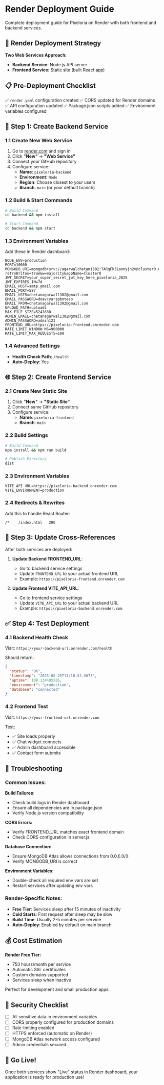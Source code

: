 # Render Deployment Guide

Complete deployment guide for Pixeloria on Render with both frontend and backend services.

## 🚀 Render Deployment Strategy

**Two Web Services Approach:**
- **Backend Service**: Node.js API server
- **Frontend Service**: Static site (built React app)

## 📋 Pre-Deployment Checklist

✅ `render.yaml` configuration created
✅ CORS updated for Render domains
✅ API configuration updated
✅ Package.json scripts added
✅ Environment variables configured

## 🔧 Step 1: Create Backend Service

### 1.1 Create New Web Service
1. Go to [render.com](https://render.com) and sign in
2. Click **"New"** → **"Web Service"**
3. Connect your GitHub repository
4. Configure service:
   - **Name**: `pixeloria-backend`
   - **Environment**: `Node`
   - **Region**: Choose closest to your users
   - **Branch**: `main` (or your default branch)

### 1.2 Build & Start Commands
```bash
# Build Command
cd backend && npm install

# Start Command  
cd backend && npm start
```

### 1.3 Environment Variables
Add these in Render dashboard:

```env
NODE_ENV=production
PORT=10000
MONGODB_URI=mongodb+srv://agarwalchetan1302:TARqFk31oonyjn2v@cluster0.owtsdga.mongodb.net/?retryWrites=true&w=majority&appName=Cluster0
JWT_SECRET=your_super_secret_jwt_key_here_pixeloria_2025
JWT_EXPIRES_IN=7d
EMAIL_HOST=smtp.gmail.com
EMAIL_PORT=587
EMAIL_USER=chetanagarwal1302@gmail.com
EMAIL_PASSWORD=doavcyarzpbnteso
EMAIL_FROM=chetanagarwal1302@gmail.com
UPLOAD_PATH=uploads
MAX_FILE_SIZE=5242880
ADMIN_EMAIL=chetanagarwal1302@gmail.com
ADMIN_PASSWORD=admin123
FRONTEND_URL=https://pixeloria-frontend.onrender.com
RATE_LIMIT_WINDOW_MS=900000
RATE_LIMIT_MAX_REQUESTS=100
```

### 1.4 Advanced Settings
- **Health Check Path**: `/health`
- **Auto-Deploy**: Yes

## 🌐 Step 2: Create Frontend Service

### 2.1 Create New Static Site
1. Click **"New"** → **"Static Site"**
2. Connect same GitHub repository
3. Configure service:
   - **Name**: `pixeloria-frontend`
   - **Branch**: `main`

### 2.2 Build Settings
```bash
# Build Command
npm install && npm run build

# Publish Directory
dist
```

### 2.3 Environment Variables
```env
VITE_API_URL=https://pixeloria-backend.onrender.com
VITE_ENVIRONMENT=production
```

### 2.4 Redirects & Rewrites
Add this to handle React Router:
```
/*    /index.html   200
```

## 🔄 Step 3: Update Cross-References

After both services are deployed:

1. **Update Backend FRONTEND_URL**:
   - Go to backend service settings
   - Update `FRONTEND_URL` to your actual frontend URL
   - Example: `https://pixeloria-frontend.onrender.com`

2. **Update Frontend VITE_API_URL**:
   - Go to frontend service settings  
   - Update `VITE_API_URL` to your actual backend URL
   - Example: `https://pixeloria-backend.onrender.com`

## ✅ Step 4: Test Deployment

### 4.1 Backend Health Check
Visit: `https://your-backend-url.onrender.com/health`

Should return:
```json
{
  "status": "OK",
  "timestamp": "2025-08-25T13:18:52.867Z",
  "uptime": 108.134405505,
  "environment": "production",
  "database": "connected"
}
```

### 4.2 Frontend Test
Visit: `https://your-frontend-url.onrender.com`

Test:
- ✅ Site loads properly
- ✅ Chat widget connects
- ✅ Admin dashboard accessible
- ✅ Contact form submits

## 🔧 Troubleshooting

### Common Issues:

**Build Failures:**
- Check build logs in Render dashboard
- Ensure all dependencies are in package.json
- Verify Node.js version compatibility

**CORS Errors:**
- Verify FRONTEND_URL matches exact frontend domain
- Check CORS configuration in server.js

**Database Connection:**
- Ensure MongoDB Atlas allows connections from 0.0.0.0/0
- Verify MONGODB_URI is correct

**Environment Variables:**
- Double-check all required env vars are set
- Restart services after updating env vars

### Render-Specific Notes:

- **Free Tier**: Services sleep after 15 minutes of inactivity
- **Cold Starts**: First request after sleep may be slow
- **Build Time**: Usually 2-5 minutes per service
- **Auto-Deploy**: Enabled by default on main branch

## 💰 Cost Estimation

**Render Free Tier:**
- 750 hours/month per service
- Automatic SSL certificates
- Custom domains supported
- Services sleep when inactive

Perfect for development and small production apps.

## 🔐 Security Checklist

- [ ] All sensitive data in environment variables
- [ ] CORS properly configured for production domains
- [ ] Rate limiting enabled
- [ ] HTTPS enforced (automatic on Render)
- [ ] MongoDB Atlas network access configured
- [ ] Admin credentials secured

## 🚀 Go Live!

Once both services show "Live" status in Render dashboard, your application is ready for production use!
